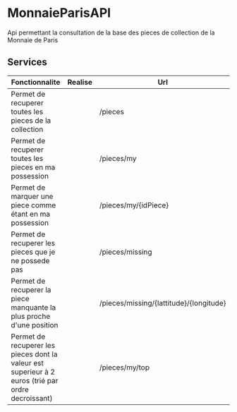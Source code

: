 # MonnaieParisAPI

Api permettant la consultation de la base des pieces de collection de la Monnaie de Paris

## Services


| Fonctionnalite  | Realise | Url |
| ------------- | ------------- |  ------------- | 
| Permet de recuperer toutes les pieces de la collection | | /pieces |
| Permet de recuperer toutes les pieces en ma possession | | /pieces/my |
| Permet de marquer une piece comme étant en ma possession | | /pieces/my/{idPiece} |
| Permet de recuperer les pieces que je ne possede pas | | /pieces/missing |
| Permet de recuperer la piece manquante la plus proche d'une position | | /pieces/missing/{lattitude}/{longitude} |
| Permet de recuperer les pieces dont la valeur est superieur à 2 euros (trié par ordre decroissant) | | /pieces/my/top |



















